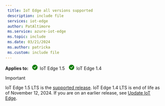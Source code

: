 ```yaml
---
 title: IoT Edge all versions supported
 description: include file
 services: iot-edge
 author: PatAltimore
 ms.service: azure-iot-edge
 ms.topic: include
 ms.date: 03/21/2024
 ms.author: patricka
 ms.custom: include file
---
```


**Applies to:** ![IoT Edge 1.5 checkmark](./media/iot-edge-version/yes-icon.png) IoT Edge 1.5 ![IoT Edge 1.4 checkmark](./media/iot-edge-version/yes-icon.png) IoT Edge 1.4

> [!IMPORTANT]
> IoT Edge 1.5 LTS is the [supported release](../support.md#releases). IoT Edge 1.4 LTS is end of life as of November 12, 2024. If you are on an earlier release, see [Update IoT Edge](../how-to-update-iot-edge.md).